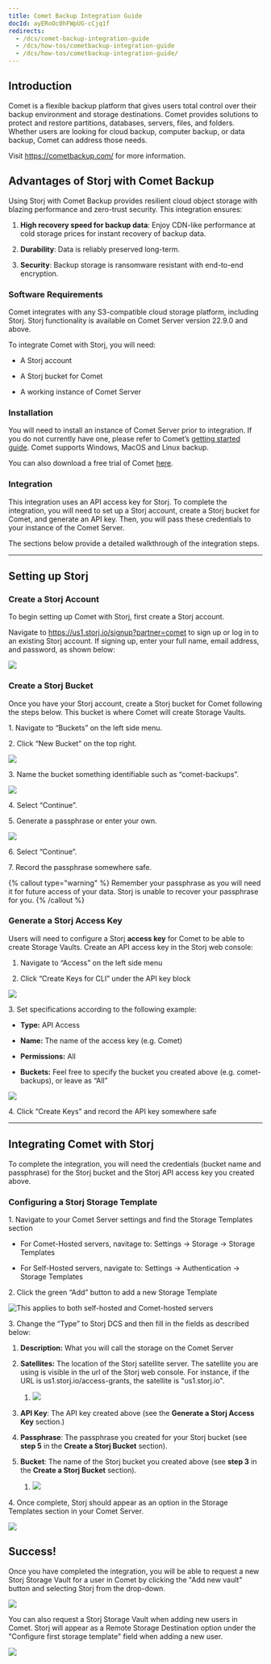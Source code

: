 ```yaml
---
title: Comet Backup Integration Guide
docId: ayERoOc0hFWpUG-cCjq1f
redirects:
  - /dcs/comet-backup-integration-guide
  - /dcs/how-tos/cometbackup-integration-guide
  - /dcs/how-tos/cometbackup-integration-guide/
---
```


## Introduction

Comet is a flexible backup platform that gives users total control over their backup environment and storage destinations. Comet provides solutions to protect and restore partitions, databases, servers, files, and folders. Whether users are looking for cloud backup, computer backup, or data backup, Comet can address those needs.

Visit <https://cometbackup.com/> for more information.&#x20;

## Advantages of Storj with Comet Backup

Using Storj with Comet Backup provides resilient cloud object storage with blazing performance and zero-trust security. This integration ensures:

1.  **High recovery speed for backup data**: Enjoy CDN-like performance at cold storage prices for instant recovery of backup data.

2.  **Durability**: Data is reliably preserved long-term.

3.  **Security**: Backup storage is ransomware resistant with end-to-end encryption.

### Software Requirements

Comet integrates with any S3-compatible cloud storage platform, including Storj. Storj functionality is available on Comet Server version 22.9.0 and above.

To integrate Comet with Storj, you will need:

- A Storj account&#x20;

- A Storj bucket for Comet

- A working instance of Comet Server

### Installation

You will need to install an instance of Comet Server prior to integration. If you do not currently have one, please refer to Comet’s [getting started guide](https://docs.cometbackup.com/latest/). Comet supports Windows, MacOS and Linux backup.

You can also download a free trial of Comet [here](https://cometbackup.com/signup).

### Integration

This integration uses an API access key for Storj. To complete the integration, you will need to set up a Storj account, create a Storj bucket for Comet, and generate an API key. Then, you will pass these credentials to your instance of the Comet Server.

The sections below provide a detailed walkthrough of the integration steps.

---

## Setting up Storj

### Create a Storj Account

To begin setting up Comet with Storj, first create a Storj account.

Navigate to <https://us1.storj.io/signup?partner=comet> to sign up or log in to an existing Storj account. If signing up, enter your full name, email address, and password, as shown below:

![](https://link.storjshare.io/raw/jua7rls6hkx5556qfcmhrqed2tfa/docs/images/Q7WPRJpkbFkJs17bqTZBD_comet-backup-storj.png)

### Create a Storj Bucket

Once you have your Storj account, create a Storj bucket for Comet following the steps below. This bucket is where Comet will create Storage Vaults.

1\. Navigate to “Buckets” on the left side menu.

2\. Click “New Bucket” on the top right.

![](https://link.storjshare.io/raw/jua7rls6hkx5556qfcmhrqed2tfa/docs/images/jbnQ38ynnrWl0jnO_j-E5_comet-backup-storj-2.png)

3\. Name the bucket something identifiable such as “comet-backups”.

![](https://link.storjshare.io/raw/jua7rls6hkx5556qfcmhrqed2tfa/docs/images/rfBV0Z4_dDhMJXM5FmVQh_comet-backup-storj-3.png)

4\. Select “Continue”.

5\. Generate a passphrase or enter your own.

![](https://link.storjshare.io/raw/jua7rls6hkx5556qfcmhrqed2tfa/docs/images/YSw0iVI4F7so2Z0A2Zpyr_comet-backup-storj-4.png)

6\. Select “Continue”.

7\. Record the passphrase somewhere safe.

{% callout type="warning"  %}
Remember your passphrase as you will need it for future access of your data. Storj is unable to recover your passphrase for you.
{% /callout %}

### Generate a Storj Access Key

Users will need to configure a Storj **access key** for Comet to be able to create Storage Vaults. Create an API access key in the Storj web console:

1.  Navigate to “Access” on the left side menu

2.  Click “Create Keys for CLI” under the API key block

![](https://link.storjshare.io/raw/jua7rls6hkx5556qfcmhrqed2tfa/docs/images/vilNSGBWFtH5jGNTB_Lzf_comet-backup-storj-5.png)

3\. Set specifications according to the following example:

- **Type:** API Access

- **Name:** The name of the access key (e.g. Comet)

- **Permissions:** All

- **Buckets:** Feel free to specify the bucket you created above (e.g. comet-backups), or leave as “All”

![](https://link.storjshare.io/raw/jua7rls6hkx5556qfcmhrqed2tfa/docs/images/orCpR_aiaxgbM22_yHm5u_comet-backup-storj-6.png)

4\. Click “Create Keys” and record the API key somewhere safe

---

## Integrating Comet with Storj

To complete the integration, you will need the credentials (bucket name and passphrase) for the Storj bucket and the Storj API access key you created above.

### Configuring a Storj Storage Template

1\. Navigate to your Comet Server settings and find the Storage Templates section

- For Comet-Hosted servers, navitage to: Settings -> Storage -> Storage Templates

- For Self-Hosted servers, navigate to: Settings -> Authentication -> Storage Templates

2\. Click the green “Add” button to add a new Storage Template

![This applies to both self-hosted and Comet-hosted servers](https://link.storjshare.io/raw/jua7rls6hkx5556qfcmhrqed2tfa/docs/images/oDRf5aD6ICAw55-445ij9_comet-backup-storj-7.png)

3\. Change the “Type” to Storj DCS and then fill in the fields as described below:

1.  **Description:** What you will call the storage on the Comet Server

2.  **Satellites:** The location of the Storj satellite server. The satellite you are using is visible in the url of the Storj web console. For instance, if the URL is us1.storj.io/access-grants, the satellite is "us1.storj.io".

    1.  ![](https://link.storjshare.io/raw/jua7rls6hkx5556qfcmhrqed2tfa/docs/images/xLXByP86sqG7PX284cPZf_comet-backup-storj-8.png)

3.  **API Key**: The API key created above (see the **Generate a Storj Access Key** section.)

4.  **Passphrase**: The passphrase you created for your Storj bucket (see **step 5** in the **Create a Storj Bucket** section).

5.  **Bucket**: The name of the Storj bucket you created above (see **step 3** in the **Create a Storj Bucket** section).
    1.  ![](https://link.storjshare.io/raw/jua7rls6hkx5556qfcmhrqed2tfa/docs/images/vxzj-ZT6HEef6OaZ72NjH_comet-backup-storj-9.png)

4\. Once complete, Storj should appear as an option in the Storage Templates section in your Comet Server.

![](https://link.storjshare.io/raw/jua7rls6hkx5556qfcmhrqed2tfa/docs/images/XxAOobRYzheuX-zXCvafu_comet-backup-storj-10.png)

## Success!

Once you have completed the integration, you will be able to request a new Storj Storage Vault for a user in Comet by clicking the "Add new vault" button and selecting Storj from the drop-down.

![](https://link.storjshare.io/raw/jua7rls6hkx5556qfcmhrqed2tfa/docs/images/dmYZDueoNCPS4FxME7yTY_comet-backup-storj-11.png)

You can also request a Storj Storage Vault when adding new users in Comet. Storj will appear as a Remote Storage Destination option under the "Configure first storage template" field when adding a new user.

![](https://link.storjshare.io/raw/jua7rls6hkx5556qfcmhrqed2tfa/docs/images/klQ89ODj1CLqzsqtgr6xe_comet-backup-storj-12.png)
